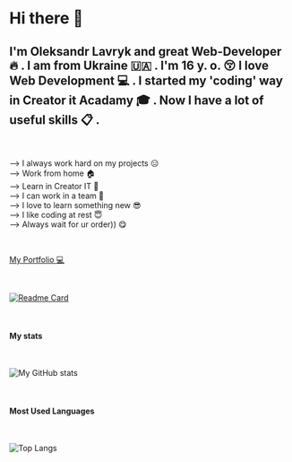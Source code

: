 # Hi there :wave:
## I'm Oleksandr Lavryk and great Web-Developer :fire: . I am from Ukraine :ukraine: . I'm 16 y. o. :kissing_closed_eyes: I love Web Development :computer: . I started my 'coding' way in Creator it Acadamy :mortar_board: . Now I have a lot of useful skills :clipboard: . 

<br>

--> I always work hard on my projects :expressionless: <br>
--> Work from home :house: <br>
--> Learn in Creator IT :school: <br>
--> I can work in a team :two_men_holding_hands: <br>
--> I love to learn something new :sunglasses: <br>
--> I like coding at rest :innocent: <br>
--> Always wait for ur order)) :yum: <br>

<br>

[My Portfolio :computer:](https://olekbliter.github.io/Portfolio/)

<br> 

[![Readme Card](https://github-readme-stats.vercel.app/api/pin/?username=OlekBliter&repo=Portfolio&theme=discord_old_blurple)](https://github.com/OlekBliter/Portfolio)

<br>

#### My stats

<br>

![My GitHub stats](https://github-readme-stats.vercel.app/api?username=OlekBliter&theme=discord_old_blurple)

<br>

#### Most Used Languages

<br>

![Top Langs](https://github-readme-stats.vercel.app/api/top-langs/?username=OlekBliter&theme=discord_old_blurple)

<br>
